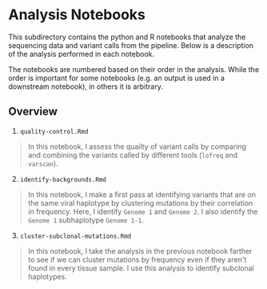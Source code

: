 # Analysis Notebooks

This subdirectory contains the python and R notebooks that analyze the sequencing data and variant calls from the pipeline. Below is a description of the analysis performed in each notebook.

The notebooks are numbered based on their order in the analysis. While the order is important for some notebooks (e.g. an output is used in a downstream notebook), in others it is arbitrary.

## Overview

1. `quality-control.Rmd`

> In this notebook, I assess the quailty of variant calls by comparing and combining the variants called by different tools (`lofreq` and `varscan`).

2. `identify-backgrounds.Rmd`

> In this notebook, I make a first pass at identifying variants that are on the same viral haplotype by clustering mutations by their correlation in frequency. Here, I identify `Genome 1` and `Genome 2`. I also identify the `Genome 1` subhaplotype `Genome 1-1`.

3. `cluster-subclonal-mutations.Rmd`

> In this notebook, I take the analysis in the previous notebook farther to see if we can cluster mutations by frequency even if they aren't found in every tissue sample. I use this analysis to identify subclonal haplotypes.
